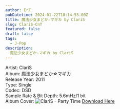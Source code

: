 ```yaml
---
author: ErZ
pubDatetime: 2024-01-22T18:14:55.00Z
title: 魔法少女まどか☆マギカ by ClariS
slug: ClariS-CnT
featured: false
draft: false
tags:
  - J-Pop
description:
  魔法少女まどか☆マギカ by ClariS
---
```

Artist: ClariS<br>
Album: 魔法少女まどか☆マギカ<br>
Release Year: 2011<br>
Type: Single<br>
Codec: DSD<br>
Sample Rate & Bit Depth: 5.6mHz/1 bit<br>
Album Cover: ![ClariS - Party Time](https://ucarecdn.com/4123e793-1424-44a4-83ea-4b3a4e1bda9e/-/scale_crop/300x300/-/format/auto/-/quality/smart_retina/)
[Download Here](https://cuty.io/ClCnT)